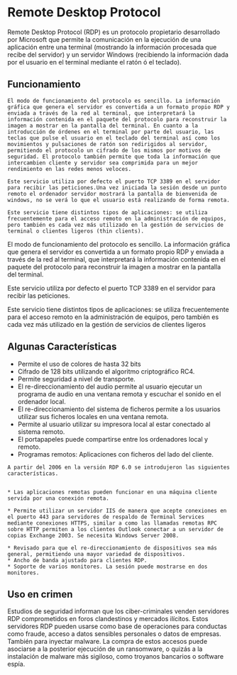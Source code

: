 # Remote Desktop Protocol

Remote Desktop Protocol (RDP) es un protocolo propietario desarrollado por Microsoft que permite la comunicación en la ejecución de una aplicación entre una terminal (mostrando la información procesada que recibe del servidor) y un servidor Windows (recibiendo la información dada por el usuario en el terminal mediante el ratón ó el teclado).

## Funcionamiento

```
El modo de funcionamiento del protocolo es sencillo. La información gráfica que genera el servidor es convertida a un formato propio RDP y enviada a través de la red al terminal, que interpretará la información contenida en el paquete del protocolo para reconstruir la imagen a mostrar en la pantalla del terminal. En cuanto a la introducción de órdenes en el terminal por parte del usuario, las teclas que pulse el usuario en el teclado del terminal así como los movimientos y pulsaciones de ratón son redirigidos al servidor, permitiendo el protocolo un cifrado de los mismos por motivos de seguridad. El protocolo también permite que toda la información que intercambien cliente y servidor sea comprimida para un mejor rendimiento en las redes menos veloces.

Este servicio utiliza por defecto el puerto TCP 3389 en el servidor para recibir las peticiones.Una vez iniciada la sesión desde un punto remoto el ordenador servidor mostrará la pantalla de bienvenida de windows, no se verá lo que el usuario está realizando de forma remota.

Este servicio tiene distintos tipos de aplicaciones: se utiliza frecuentemente para el acceso remoto en la administración de equipos, pero también es cada vez más utilizado en la gestión de servicios de terminal o clientes ligeros (thin clients).
```

El modo de funcionamiento del protocolo es sencillo. La información gráfica que genera el servidor es convertida a un formato propio RDP y enviada a través de la red al terminal, que interpretará la información contenida en el paquete del protocolo para reconstruir la imagen a mostrar en la pantalla del terminal.

Este servicio utiliza por defecto el puerto TCP 3389 en el servidor para recibir las peticiones.

Este servicio tiene distintos tipos de aplicaciones: se utiliza frecuentemente para el acceso remoto en la administración de equipos, pero también es cada vez más utilizado en la gestión de servicios de clientes ligeros

## Algunas Características

* Permite el uso de colores de hasta 32 bits
* Cifrado de 128 bits utilizando el algoritmo criptográfico RC4.
* Permite seguridad a nivel de transporte.
* El re-direccionamiento del audio permite al usuario ejecutar un programa de audio en una ventana remota y escuchar el sonido en el ordenador local.
* El re-direccionamiento del sistema de ficheros permite a los usuarios utilizar sus ficheros locales en una ventana remota.
* Permite al usuario utilizar su impresora local al estar conectado al sistema remoto.
* El portapapeles puede compartirse entre los ordenadores local y remoto.
* Programas remotos: Aplicaciones con ficheros del lado del cliente.

```
A partir del 2006 en la versión RDP 6.0 se introdujeron las siguientes características.


* Las aplicaciones remotas pueden funcionar en una máquina cliente servida por una conexión remota.

* Permite utilizar un servidor IIS de manera que acepte conexiones en el puerto 443 para servidores de respaldo de Terminal Services mediante conexiones HTTPS, similar a como las llamadas remotas RPC sobre HTTP permiten a los clientes Outlook conectar a un servidor de copias Exchange 2003. Se necesita Windows Server 2008.

* Revisado para que el re-direccionamiento de dispositivos sea más general, permitiendo una mayor variedad de dispositivos.
* Ancho de banda ajustado para clientes RDP.
* Soporte de varios monitores. La sesión puede mostrarse en dos monitores.
```
## Uso en crimen

Estudios de seguridad informan que los ciber-criminales venden servidores RDP comprometidos en foros clandestinos y mercados ilícitos. Estos servidores RDP pueden usarse como base de operaciones para conductas como fraude, acceso a datos sensibles personales o datos de empresas. También para inyectar malware.
La compra de estos accesos puede asociarse a la posterior ejecución de un ransomware, o quizás a la instalación de malware más sigiloso, como troyanos bancarios o software espía.

